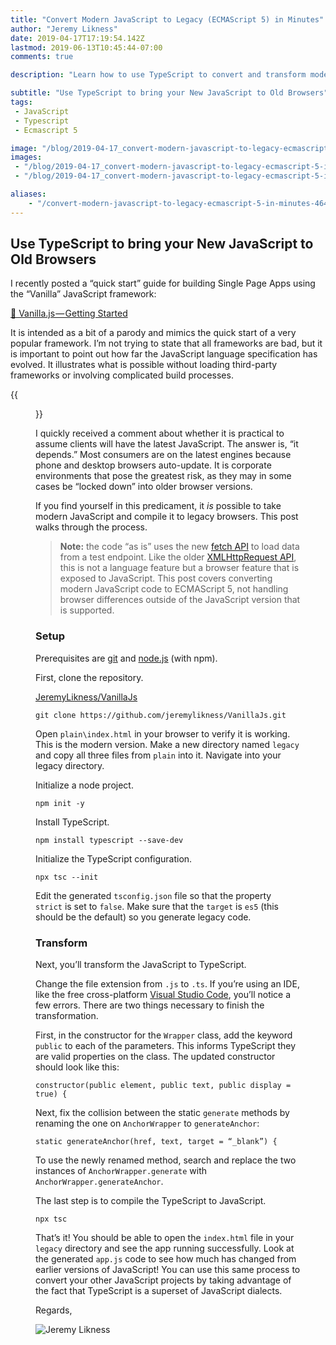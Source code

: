 ```yaml
---
title: "Convert Modern JavaScript to Legacy (ECMAScript 5) in Minutes"
author: "Jeremy Likness"
date: 2019-04-17T17:19:54.142Z
lastmod: 2019-06-13T10:45:44-07:00
comments: true

description: "Learn how to use TypeScript to convert and transform modern JavaScript to legacy ECMAScript 5."

subtitle: "Use TypeScript to bring your New JavaScript to Old Browsers"
tags:
 - JavaScript 
 - Typescript 
 - Ecmascript 5 

image: "/blog/2019-04-17_convert-modern-javascript-to-legacy-ecmascript-5-in-minutes/images/1.png" 
images:
 - "/blog/2019-04-17_convert-modern-javascript-to-legacy-ecmascript-5-in-minutes/images/1.png" 
 - "/blog/2019-04-17_convert-modern-javascript-to-legacy-ecmascript-5-in-minutes/images/2.gif" 

aliases:
    - "/convert-modern-javascript-to-legacy-ecmascript-5-in-minutes-464b3d75f01f"
---
```


## Use TypeScript to bring your New JavaScript to Old Browsers

I recently posted a “quick start” guide for building Single Page Apps using the “Vanilla” JavaScript framework:

[🔗 Vanilla.js — Getting Started](https://blog.jeremylikness.com/vanilla-js-getting-started-5df2553df0f0)

It is intended as a bit of a parody and mimics the quick start of a very popular framework. I’m not trying to state that all frameworks are bad, but it is important to point out how far the JavaScript language specification has evolved. It illustrates what is possible without loading third-party frameworks or involving complicated build processes.

{{<figure src="/blog/2019-04-17_convert-modern-javascript-to-legacy-ecmascript-5-in-minutes/images/1.png" caption="The Vanilla.js App" alt="The Vanilla.js App">}}

I quickly received a comment about whether it is practical to assume clients will have the latest JavaScript. The answer is, “it depends.” Most consumers are on the latest engines because phone and desktop browsers auto-update. It is corporate environments that pose the greatest risk, as they may in some cases be “locked down” into older browser versions.

If you find yourself in this predicament, it _is_ possible to take modern JavaScript and compile it to legacy browsers. This post walks through the process.

> **Note:** the code “as is” uses the new [fetch API](https://developer.mozilla.org/en-US/docs/Web/API/Fetch_API) to load data from a test endpoint. Like the older [XMLHttpRequest API](https://developer.mozilla.org/en-US/docs/Web/API/XMLHttpRequest), this is not a language feature but a browser feature that is exposed to JavaScript. This post covers converting modern JavaScript code to ECMAScript 5, not handling browser differences outside of the JavaScript version that is supported.

### Setup

Prerequisites are [git](https://git-scm.com/downloads) and [node.js](https://nodejs.org/) (with npm).

First, clone the repository.

[<i class="fab fa-github"></i> JeremyLikness/VanillaJs](https://github.com/jeremylikness/VanillaJs)

`git clone https://github.com/jeremylikness/VanillaJs.git`

Open `plain\index.html` in your browser to verify it is working. This is the modern version. Make a new directory named `legacy` and copy all three files from `plain` into it. Navigate into your legacy directory.

Initialize a node project.

`npm init -y`

Install TypeScript.

`npm install typescript --save-dev`

Initialize the TypeScript configuration.

`npx tsc --init`

Edit the generated `tsconfig.json` file so that the property `strict` is set to `false`. Make sure that the `target` is `es5` (this should be the default) so you generate legacy code.

### Transform

Next, you’ll transform the JavaScript to TypeScript.

Change the file extension from `.js` to `.ts`. If you’re using an IDE, like the free cross-platform [Visual Studio Code](https://jlik.me/fo9), you’ll notice a few errors. There are two things necessary to finish the transformation.

First, in the constructor for the `Wrapper` class, add the keyword `public` to each of the parameters. This informs TypeScript they are valid properties on the class. The updated constructor should look like this:

`constructor(public element, public text, public display = true) {`

Next, fix the collision between the static `generate` methods by renaming the one on `AnchorWrapper` to `generateAnchor`:

`static generateAnchor(href, text, target = “_blank”) {`

To use the newly renamed method, search and replace the two instances of `AnchorWrapper.generate` with `AnchorWrapper.generateAnchor`.

The last step is to compile the TypeScript to JavaScript.

`npx tsc`

That’s it! You should be able to open the `index.html` file in your `legacy` directory and see the app running successfully. Look at the generated `app.js` code to see how much has changed from earlier versions of JavaScript! You can use this same process to convert your other JavaScript projects by taking advantage of the fact that TypeScript is a superset of JavaScript dialects.

Regards,

![Jeremy Likness](/blog/2019-04-17_convert-modern-javascript-to-legacy-ecmascript-5-in-minutes/images/2.gif)
